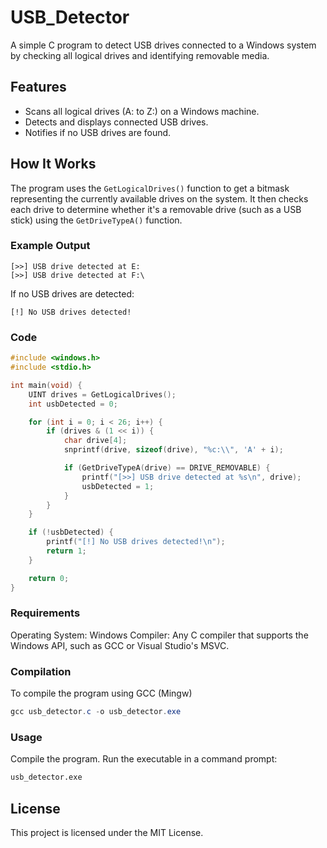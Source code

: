 # USB_Detector

A simple C program to detect USB drives connected to a Windows system by checking all logical drives and identifying removable media.

## Features
- Scans all logical drives (A: to Z:) on a Windows machine.
- Detects and displays connected USB drives.
- Notifies if no USB drives are found.

## How It Works
The program uses the `GetLogicalDrives()` function to get a bitmask representing the currently available drives on the system. It then checks each drive to determine whether it's a removable drive (such as a USB stick) using the `GetDriveTypeA()` function.

### Example Output
```
[>>] USB drive detected at E:
[>>] USB drive detected at F:\

```

If no USB drives are detected:
```
[!] No USB drives detected!
```

### Code
```c
#include <windows.h>
#include <stdio.h>

int main(void) {
    UINT drives = GetLogicalDrives();
    int usbDetected = 0;

    for (int i = 0; i < 26; i++) {
        if (drives & (1 << i)) {
            char drive[4];
            snprintf(drive, sizeof(drive), "%c:\\", 'A' + i);

            if (GetDriveTypeA(drive) == DRIVE_REMOVABLE) {
                printf("[>>] USB drive detected at %s\n", drive);
                usbDetected = 1;
            }
        }
    }

    if (!usbDetected) {
        printf("[!] No USB drives detected!\n");
        return 1;
    }

    return 0;
}
```

### Requirements
Operating System: Windows
Compiler: Any C compiler that supports the Windows API, such as GCC or Visual Studio's MSVC.

### Compilation
To compile the program using GCC (Mingw)
```powershell
gcc usb_detector.c -o usb_detector.exe
```

### Usage
Compile the program.
Run the executable in a command prompt:
```cmd
usb_detector.exe
```
## License
This project is licensed under the MIT License.
